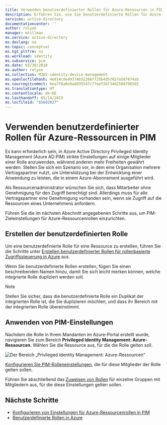 ```yaml
---
title: Verwenden benutzerdefinierter Rollen für Azure-Ressourcen in PIM – Azure Active Directory | Microsoft-Dokumentation
description: Erfahren Sie, wie Sie benutzerdefinierte Rollen für Azure-Ressourcen in Azure AD Privileged Identity Management (PIM) verwenden.
services: active-directory
documentationcenter: ''
author: rolyon
manager: mtillman
ms.service: active-directory
ms.devlang: na
ms.topic: conceptual
ms.tgt_pltfrm: na
ms.workload: identity
ms.subservice: pim
ms.date: 03/30/2018
ms.author: rolyon
ms.collection: M365-identity-device-management
ms.openlocfilehash: 4e814cde49374b52266f725b4d57657a507874ab
ms.sourcegitcommit: 6ea7f0a6e9add35547c77eef26f34d2504796565
ms.translationtype: HT
ms.contentlocale: de-DE
ms.lasthandoff: 05/14/2019
ms.locfileid: "65602027"
---
```

# <a name="use-custom-roles-for-azure-resources-in-pim"></a>Verwenden benutzerdefinierter Rollen für Azure-Ressourcen in PIM

Es kann erforderlich sein, in Azure Active Directory Privileged Identity Management (Azure AD PIM) strikte Einstellungen auf einige Mitglieder einer Rolle anzuwenden, während anderen mehr Freiheiten gewährt werden. Stellen Sie sich ein Szenario vor, in dem eine Organisation mehrere Vertragspartner nutzt, um Unterstützung bei der Entwicklung einer Anwendung zu leisten, die in einem Azure-Abonnement ausgeführt wird.

Als Ressourcenadministrator wünschen Sie sich, dass Mitarbeiter ohne Genehmigung für den Zugriff berechtigt sind. Allerdings muss für alle Vertragspartner eine Genehmigung vorhanden sein, wenn sie Zugriff auf die Ressourcen eines Unternehmens anfordern.

Führen Sie die im nächsten Abschnitt angegebenen Schritte aus, um PIM-Zieleinstellungen für Azure-Ressourcenrollen einzurichten.

## <a name="create-the-custom-role"></a>Erstellen der benutzerdefinierten Rolle

Um eine benutzerdefinierte Rolle für eine Ressource zu erstellen, führen Sie die Schritte unter [Erstellen benutzerdefinierter Rollen für rollenbasierte Zugriffssteuerung in Azure](../role-based-access-control-custom-roles.md) aus.

Wenn Sie benutzerdefinierte Rollen erstellen, fügen Sie einen beschreibenden Namen hinzu, damit Sie sich leicht merken können, welche integrierte Rolle dupliziert werden soll.

> [!NOTE]
> Stellen Sie sicher, dass die benutzerdefinierte Rolle ein Duplikat der integrierten Rolle ist, die Sie duplizieren möchten, und dass ihr Bereich mit der integrierten Rolle übereinstimmt.

## <a name="apply-pim-settings"></a>Anwenden von PIM-Einstellungen

Nachdem die Rolle in Ihrem Mandanten im Azure-Portal erstellt wurde, navigieren Sie zum Bereich **Privileged Identity Management: Azure-Ressourcen**. Wählen Sie die Ressource aus, für die die Rolle gelten soll.

![Der Bereich „Privileged Identity Management: Azure-Ressourcen“](media/pim-resource-roles-custom-role-policy/aadpim-manage-azure-resource-some-there.png)

[Konfigurieren Sie PIM-Rolleneinstellungen](pim-resource-roles-configure-role-settings.md), die für diese Mitglieder der Rolle gelten sollen.

Führen Sie abschließend das [Zuweisen von Rollen](pim-resource-roles-assign-roles.md) für einzelne Gruppen mit Mitgliedern aus, für die diese Einstellungen gelten sollen.

## <a name="next-steps"></a>Nächste Schritte

- [Konfigurieren von Einstellungen für Azure-Ressourcenrollen in PIM](pim-resource-roles-configure-role-settings.md)
- [Benutzerdefinierte Rollen in Azure](../../role-based-access-control/custom-roles.md)
